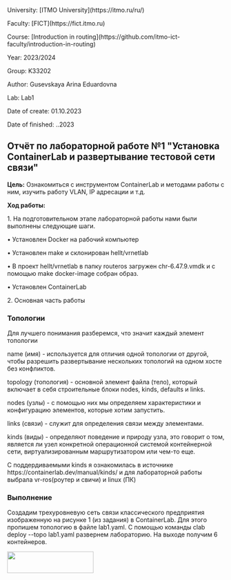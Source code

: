 <p>University: [ITMO University](https://itmo.ru/ru/)</p>
<p></p>Faculty: [FICT](https://fict.itmo.ru)</p>
<p>Course: [Introduction in routing](https://github.com/itmo-ict-faculty/introduction-in-routing)</p>
<p>Year: 2023/2024</p>
<p>Group: K33202</p>
<p>Author: Gusevskaya Arina Eduardovna</p>
<p>Lab: Lab1</p>
<p>Date of create: 01.10.2023</p>
<p>Date of finished: ..2023</p>

<p align="center"> <h2> Отчёт по лабораторной работе №1 "Установка ContainerLab и развертывание тестовой сети связи"</h2> </p>
<p><b>Цель:</b> Ознакомиться с инструментом ContainerLab и методами работы с ним, изучить работу VLAN, IP адресации и т.д.
<p><b>Ход работы:</b>
<p>1. На подготовительном этапе лабораторной работы нами были выполнены следующие шаги.
  <p>• Установлен Docker на рабочий компьютер
  <p>• Установлен make и склонирован hellt/vrnetlab
  <p> • В проект hellt/vrnetlab в папку routeros загружен chr-6.47.9.vmdk и с помощью make docker-image собран образ.
  <p>•	Установлен ContainerLab 
<p>2. Основная часть работы
<h3>Топологии</h3>
<p>Для лучшего понимания разберемся, что значит каждый элемент топологии
<p>name (имя) - используется для отличия одной топологии от другой, чтобы разрешить развертывание нескольких топологий на одном хосте без конфликтов.
<p>topology (топология) - основной элемент файла (тело), который включает в себя строительные блоки nodes, kinds, defaults и links.
<p>nodes (узлы) - с помощью них мы определяем характеристики и конфигурацию элементов, которые хотим запустить.
<p>links (связи) - служит для определения связи между элементами.
<p>kinds (виды) - определяют поведение и природу узла, это говорит о том, является ли узел конкретной операционной системой контейнерной сети, виртуализированным маршрутизатором или чем-то еще.
<p>С поддердиваемыми kinds я ознакомилась в источнике https://containerlab.dev/manual/kinds/ и для лабораторной работы выбрала vr-ros(роутер и свичи) и linux (ПК)
<h3>Выполнение</h3>
<p>Создадим трехуровневую сеть связи классического предприятия изображенную на рисунке 1 (из задания) в ContainerLab. Для этого пропишем топологию в файле lab1.yaml. С помощью команды clab deploy --topo lab1.yaml развернем лабораторию. На выходе получим 6 контейнеров.
<p><img src="2023_2024-introduction_in_routing-k33202-gusevskaya_a_e/1.jpg" width="200" height="50"/>

